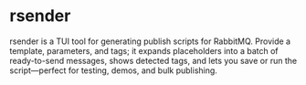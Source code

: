 # rsender
rsender is a TUI tool for generating publish scripts for RabbitMQ. Provide a template, parameters, and tags; it expands placeholders into a batch of ready-to-send messages, shows detected tags, and lets you save or run the script—perfect for testing, demos, and bulk publishing.

